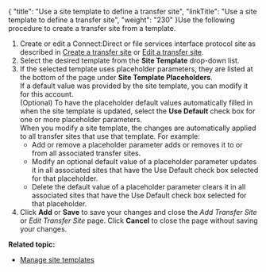 {
    "title": "Use a site template to define a transfer site",
    "linkTitle": "Use a site template to define a transfer site",
    "weight": "230"
}Use the following procedure to create a transfer site from a template.

1.  Create or edit a Connect:Direct or file services interface protocol site as described in <a href="../../../accounts/transfersites/t_st_transfersites#Create" class="MCXref xref">Create a transfer site</a> or <a href="../../../accounts/transfersites/t_st_transfersites#Edit" class="MCXref xref">Edit a transfer site</a>.
2.  Select the desired template from the **Site Template** drop-down list.
3.  If the selected template uses placeholder parameters, they are listed at the bottom of the page under **Site Template Placeholders**.  
    If a default value was provided by the site template, you can modify it for this account.  
    (Optional) To have the placeholder default values automatically filled in when the site template is updated, select the **Use Default** check box for one or more placeholder parameters.  
    When you modify a site template, the changes are automatically applied to all transfer sites that use that template. For example:
    -   Add or remove a placeholder parameter adds or removes it to or from all associated transfer sites.
    -   Modify an optional default value of a placeholder parameter updates it in all associated sites that have the Use Default check box selected for that placeholder.
    -   Delete the default value of a placeholder parameter clears it in all associated sites that have the Use Default check box selected for that placeholder.
4.  Click **Add** or **Save** to save your changes and close the *Add Transfer Site* or *Edit Transfer Site* page. Click **Cancel** to close the page without saving your changes.

**Related topic:**

-   <a href="../t_st_sitetemplates" class="MCXref xref">Manage site templates</a>
